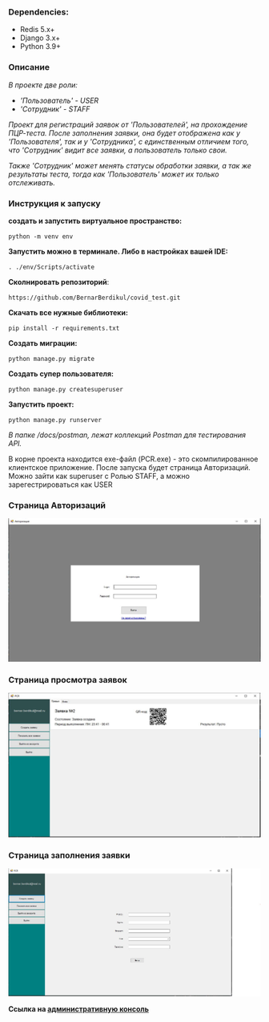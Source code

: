 ### Dependencies:
* Redis 5.x+
* Django 3.x+
* Python 3.9+

### Описание

*В проекте две роли:*
* *'Пользователь' - USER*
* *'Сотрудник' - STAFF*


*Проект для регистраций заявок от 'Пользователей', на прохождение ПЦР-теста.
После заполнения заявки, она будет отображена как у 'Пользователя',
так и у 'Сотрудника', с единственным отличием того,
что 'Сотрудник' видит все заявки, а пользователь только свои.*

*Также 'Сотрудник' может менять статусы обработки заявки,
а так же результаты теста, тогда как 'Пользователь' может
их только отслеживать.*

### Инструкция к запуску

**создать и запустить виртуальное пространство:**
```commandline
python -m venv env
```

**Запустить можно в терминале. Либо в настройках вашей IDE:**
```commandline
. ./env/Scripts/activate
```

**Сколнировать репозиторий**: 
```commandline
https://github.com/BernarBerdikul/covid_test.git
```

**Скачать все нужные библиотеки:**
```commandline
pip install -r requirements.txt
```

**Создать миграции:**
```commandline
python manage.py migrate
```

**Создать супер пользователя:**
```commandline
python manage.py createsuperuser
```

**Запустить проект:**
```commandline
python manage.py runserver
```

*В папке /docs/postman, лежат коллекций Postman для тестирования API.*

В корне проекта находится exe-файл (PCR.exe) - 
это скомпилированное клиентское приложение. 
После запуска будет страница Авторизаций.
Можно зайти как superuser с Ролью STAFF, а можно зарегестрироваться как USER

### Страница Авторизаций

![login](https://github.com/BernarBerdikul/covid_test/blob/main/docs/images/login.jpg?raw=true)

### Страница просмотра заявок

![list_applications](https://github.com/BernarBerdikul/covid_test/blob/main/docs/images/list_applications.jpg?raw=true)

### Страница заполнения заявки

![create_application](https://github.com/BernarBerdikul/covid_test/blob/main/docs/images/create_application.jpg?raw=true)


**Ссылка на [административную консоль](http://127.0.0.1:8000/ru/super-secret-admin/)**

